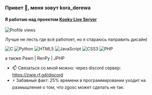 ### Привет 👋, меня зовут kora_derewa
#### Я работаю над проектом [Kooky Live Server](https://kookylive.ru/creators)

![Profile views](https://koraderewa/about)  

Лучше не лесть где всё работоет, но я стараюсь паправить дисайн)

![C](https://img.shields.io/badge/c-%2300599C.svg?style=for-the-badge&logo=c&logoColor=white)
![Python](https://img.shields.io/badge/python-3670A0?style=for-the-badge&logo=python&logoColor=ffdd54)
![HTML5](https://img.shields.io/badge/html5-%23E34F26.svg?style=for-the-badge&logo=html5&logoColor=white)
![JavaScript](https://img.shields.io/badge/javascript-%23323330.svg?style=for-the-badge&logo=javascript&logoColor=%23F7DF1E)
![CSS3](https://img.shields.io/badge/css3-%231572B6.svg?style=for-the-badge&logo=css3&logoColor=white)
![PHP](https://img.shields.io/badge/php-%23777BB4.svg?style=for-the-badge&logo=php&logoColor=white)

а также Pawn | RenPy | JPHP

- 📫 Связаться со мной можно: через discord сервер: https://zwie.rf.gd/discord
- ⚡ Забавный факт: 25% времени в программировании уходит на размышления о том, что zgosc может сделать не так. 
